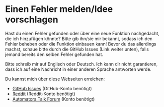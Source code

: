 # Einen Fehler melden/Idee vorschlagen

Hast du einen Fehler gefunden oder über eine neue Funktion nachgedacht, die ich hinzufügen könnte? Bitte gib ihn/sie mir bekannt, sodass ich den Fehler beheben oder die Funktion einbauen kann! Bevor du das allerdings machst, schaue bitte durch die GitHub Issues (Link weiter unten), falls jemand bereits den selben Fehler gefunden hat.

Bitte schreib mir auf Englisch oder Deutsch. Ich kann dir nicht garantieren, dass ich auf eine Nachricht in einer anderen Sprache antworten werde.

Du kannst mich über diese Webseiten erreichen:
* [GitHub Issues](https://github.com/schl3ck/copy-paste-actions/issues) (GitHub-Konto benötigt)
* [Reddit](https://www.reddit.com/message/compose/?to=schl3ck&subject=[CopyPaste%20Actions]%20Bug%20report/Feature%20request&message=Hi!%0aPlease%20edit%20the%20subject%20to%20match%20your%20request.%0aPlease%20write%20in%20either%20English%20or%20German.%0aPlease%20don't%20spam%20me,%20otherwise%20I've%20to%20block%20you.%0a%0aThank%20you%20for%20using%my%shortcut%20and%20taking%20the%20time%20to%20reach%20out!) (Reddit-Konto benötigt)
* [Automators Talk Forum](https://talk.automators.fm/new-message?username=schl3ck&title=[CopyPaste%20Actions]%20Bug%20report/Feature%20request&body=Hi!%0aPlease%20edit%20the%20title%20to%20match%20your%20request.%0aPlease%20write%20in%20either%20English%20or%20German.%0aPlease%20don't%20spam%20me,%20otherwise%20I've%20to%20block%20you.%0a%0aThank%20you%20for%20using%my%shortcut%20and%20taking%20the%20time%20to%20reach%20out!) (Konto benötigt)


